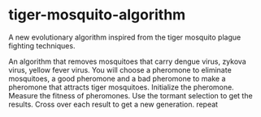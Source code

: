# tiger-mosquito-algorithm
A new evolutionary algorithm inspired from the tiger mosquito plague fighting techniques.

An algorithm that removes mosquitoes that carry dengue virus, zykova virus, yellow fever virus. You will choose a pheromone to eliminate mosquitoes, a good pheromone and a bad pheromone to make a pheromone that attracts tiger mosquitoes.
Initialize the pheromone.
Measure the fitness of pheromones.
Use the tormant selection to get the results.
Cross over each result to get a new generation.
repeat
